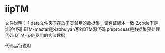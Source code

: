 # iipTM
文件说明：
1.data文件夹下存放了实验用的数据集，请保证版本一致
2.code下是实验代码
  BTM-master是xiaohuiyan写的BTM源代码
  preprocess是数据集预处理代码
  BTM-iip是我们的实验数据

代码运行说明

